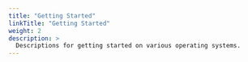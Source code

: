```yaml
---
title: "Getting Started"
linkTitle: "Getting Started"
weight: 2
description: >
  Descriptions for getting started on various operating systems.
---
```

